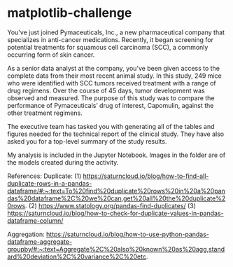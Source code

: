 # matplotlib-challenge

You've just joined Pymaceuticals, Inc., a new pharmaceutical company that specializes in anti-cancer medications. Recently, it began screening for potential treatments for squamous cell carcinoma (SCC), a commonly occurring form of skin cancer.

As a senior data analyst at the company, you've been given access to the complete data from their most recent animal study. In this study, 249 mice who were identified with SCC tumors received treatment with a range of drug regimens. Over the course of 45 days, tumor development was observed and measured. The purpose of this study was to compare the performance of Pymaceuticals’ drug of interest, Capomulin, against the other treatment regimens.

The executive team has tasked you with generating all of the tables and figures needed for the technical report of the clinical study. They have also asked you for a top-level summary of the study results.

My analysis is included in the Jupyter Notebook. Images in the folder are of the models created during the activity.

References:
Duplicate: (1) https://saturncloud.io/blog/how-to-find-all-duplicate-rows-in-a-pandas-dataframe/#:~:text=To%20find%20duplicate%20rows%20in%20a%20pandas%20dataframe%2C%20we%20can,get%20all%20the%20duplicate%20rows.
    (2) https://www.statology.org/pandas-find-duplicates/
    (3) https://saturncloud.io/blog/how-to-check-for-duplicate-values-in-pandas-dataframe-column/

Aggregation: https://saturncloud.io/blog/how-to-use-python-pandas-dataframe-aggregate-groupby/#:~:text=Aggregate%2C%20also%20known%20as%20agg,standard%20deviation%2C%20variance%2C%20etc.
